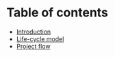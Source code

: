 # Table of contents

* [Introduction](README.md)
* [Life-cycle model](life-cycle-model.md)
* [Project flow](project-flow.md)


